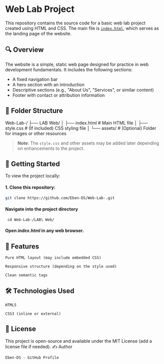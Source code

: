 # Web Lab Project

This repository contains the source code for a basic web lab project created using HTML and CSS. The main file is [`index.html`](https://github.com/Eben-DS/Web-Lab-/blob/main/LAB%20Web/index.html), which serves as the landing page of the website.

## 🔍 Overview

The website is a simple, static web page designed for practice in web development fundamentals. It includes the following sections:

- A fixed navigation bar
- A hero section with an introduction
- Descriptive sections (e.g., "About Us", "Services", or similar content)
- Footer with contact or attribution information

## 📁 Folder Structure

Web-Lab-/
├── LAB Web/
│ ├── index.html # Main HTML file
│ ├── style.css # (If included) CSS styling file
│ └── assets/ # (Optional) Folder for images or other resources


> **Note**: The `style.css` and other assets may be added later depending on enhancements to the project.

## 🚀 Getting Started

To view the project locally:

#### 1. Clone this repository:
   ```bash
   git clone https://github.com/Eben-DS/Web-Lab-.git
```

#### Navigate into the project directory 
``` cd Web-Lab-/LAB\ Web/```

#### Open _index.html_ in any web browser.

## 📌 Features

    Pure HTML layout (may include embedded CSS)

    Responsive structure (depending on the style used)

    Clean semantic tags

## 🛠️ Technologies Used

    HTML5

    CSS3 (inline or external)

## 📄 License

This project is open-source and available under the MIT License (add a license file if needed).
✍️ Author

    Eben-DS - GitHub Profile



